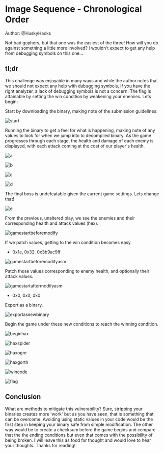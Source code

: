 # Image Sequence - Chronological Order

Author: @HuskyHacks

Not bad gophers, but that one was the easiest of the three! How will you do against something a little more involved? I wouldn't expect to get any help from debugging symbols on this one...

## tl;dr
This challenge was enjoyable in many ways and while the author notes that we should not expect any help with dubugging symbols, if you have the right analyzer, a lack of debugging symbols is not a concern. The flag is attainable by setting the win condition by weakening your enemies. Lets begin:

Start by downloading the binary, making note of the submission guidelines:

![start](start.png)  

Running the binary to get a feel for what is happening, making note of any values to look for when we jump into to decompiled binary. As the game progresses through each stage, the health and damage of each enemy is displayed, with each attack coming at the cost of our player's health.

![a](a.png)  

![b](b.png)  

![c](c.png)  

![d](d.png)  

The final boss is undefeatable given the current game settings. Lets change that!

![e](e.png)  

From the previous, unaltered play, we see the enemies and their corresponding health and attack values (hex). 

![gamestartbeforemodify](gamestartbeforemodify.png)  

If we patch values, getting to the win condition becomes easy.

- 0x1e, 0x32, 0x3b9ac9ff

![gamestartbeforemodifyasm](gamestartbeforemodifyasm.png)  

Patch those values corresponding to enemy health, and optionally their attack values.

![gamestartaftermodifyasm](gamestartaftermodifyasm.png)  

- 0x0, 0x0, 0x0

Export as a binary.

![exportasnewbinary](exportasnewbinary.png) 

Begin the game under these new conditions to reach the winning condition.

![beginhax](beginhax.png)  

![haxspider](haxspider.png)  

![haxogre](haxogre.png)  

![haxgorth](haxgorth.png)  

![wincode](wincode.png)  

![flag](flag.png)  

## Conclusion

What are methods to mitigate this vulnerability? Sure, stripping your binaries creates more 'work' but as you have seen, that is something that can be overcome. Avoiding using static values in your code would be the first step in keeping your binary safe from simple modification. The other way would be to create a checksum before the game begins and compare that the the ending conditions but even that comes with the possibility of being broken. I will leave this as food for thought and would love to hear your thoughts. Thanks for reading! 
